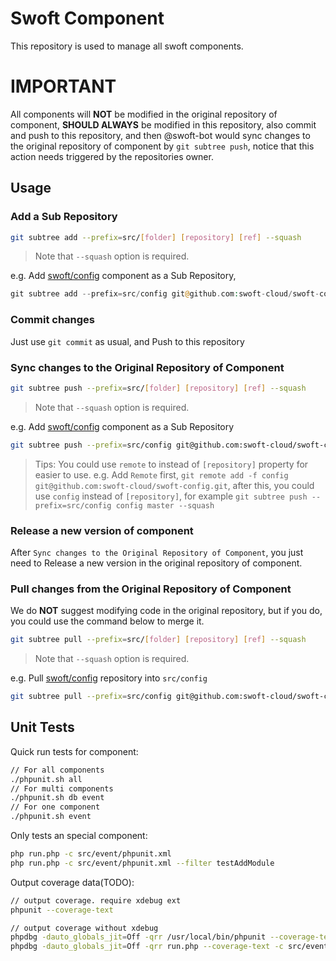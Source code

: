 # Swoft Component

This repository is used to manage all swoft components.

# IMPORTANT

All components will **NOT** be modified in the original repository of component, **SHOULD ALWAYS** be modified in this repository, also commit and push to this repository, and then @swoft-bot would sync changes to the original repository of component by `git subtree push`, notice that this action needs triggered by the repositories owner.

## Usage

### Add a Sub Repository

```bash
git subtree add --prefix=src/[folder] [repository] [ref] --squash
```

> Note that `--squash` option is required.

e.g. Add [swoft/config](https://github.com/swoft-cloud/swoft-config) component as a Sub Repository,

```php
git subtree add --prefix=src/config git@github.com:swoft-cloud/swoft-config master --squash
```

### Commit changes

Just use `git commit` as usual, and Push to this repository

### Sync changes to the Original Repository of Component

```bash
git subtree push --prefix=src/[folder] [repository] [ref] --squash
```

> Note that `--squash` option is required.

e.g. Add [swoft/config](https://github.com/swoft-cloud/swoft-config) component as a Sub Repository

```bash
git subtree push --prefix=src/config git@github.com:swoft-cloud/swoft-config master --squash
```

> Tips:
> You could use `remote` to instead of `[repository]` property for easier to use.
> e.g. Add `Remote` first, `git remote add -f config git@github.com:swoft-cloud/swoft-config.git`,
> after this, you could use `config` instead of `[repository]`,
> for example `git subtree push --prefix=src/config config master --squash`

### Release a new version of component

After `Sync changes to the Original Repository of Component`, you just need to Release a new version in the original repository of component.

### Pull changes from the Original Repository of Component

We do **NOT** suggest modifying code in the original repository, but if you do, you could use the command below to merge it.

```bash
git subtree pull --prefix=src/[folder] [repository] [ref] --squash
```

> Note that `--squash` option is required.

e.g. Pull [swoft/config](https://github.com/swoft-cloud/swoft-config) repository into `src/config`

```bash
git subtree pull --prefix=src/config git@github.com:swoft-cloud/swoft-config master --squash
```

## Unit Tests

Quick run tests for component:

```bash
// For all components
./phpunit.sh all
// For multi components
./phpunit.sh db event
// For one component
./phpunit.sh event
```

Only tests an special component:

```bash
php run.php -c src/event/phpunit.xml
php run.php -c src/event/phpunit.xml --filter testAddModule
```

Output coverage data(TODO):

```bash
// output coverage. require xdebug ext
phpunit --coverage-text

// output coverage without xdebug
phpdbg -dauto_globals_jit=Off -qrr /usr/local/bin/phpunit --coverage-text
phpdbg -dauto_globals_jit=Off -qrr run.php --coverage-text -c src/event/phpunit.xml
```

